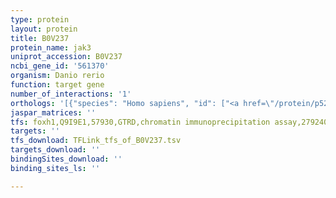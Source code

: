 ```yaml
---
type: protein
layout: protein
title: B0V237
protein_name: jak3
uniprot_accession: B0V237
ncbi_gene_id: '561370'
organism: Danio rerio
function: target gene
number_of_interactions: '1'
orthologs: '[{"species": "Homo sapiens", "id": ["<a href=\"/protein/p52333\">P52333</a>"]}, {"species": "Mus musculus", "id": ["<a href=\"/protein/a0a0r4j0r7\">A0A0R4J0R7</a>"]}, {"species": "Rattus norvegicus", "id": ["Q63272"]}, {"species": "Drosophila melanogaster", "id": ["<a href=\"/protein/q24592\">Q24592</a>"]}]'
jaspar_matrices: ''
tfs: foxh1,Q9I9E1,57930,GTRD,chromatin immunoprecipitation assay,27924024%5Buid%5D,No
targets: ''
tfs_download: TFLink_tfs_of_B0V237.tsv
targets_download: ''
bindingSites_download: ''
binding_sites_ls: ''

---
```

